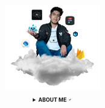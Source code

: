<!-- TODO: code IMG -->
<div align="center" id="lucas">
<a href="http://www.bastndev.com/"><img width="50%" src="@bastndev/IMG/Gif/gohit.gif" title="bastndev.com"></a>
</div></br>

<!-- TODO: ABOUT ME -->
<details >
<summary align="center"><b>ABOUT ME </b> <a href="#"> <img width="11.5px" src="@bastndev/IMG/Gif/verify.gif"></a></summary>

<div>
  <img align="left" width="13%" src="@bastndev/IMG/blok.png"/>
  <img align="right" width="13%" src="@bastndev/IMG/blok.png"/>
    <h6>
      Hey, I'm <a href="https://www.linkedin.com/in/bastndev/">Gohit bastian </a>from Peru 🇵🇪. Currently, I work on developing applications with (Dart) & (Flutter) integrating artificial intelligence (AI) into my personal projects. You can see my projects at <a href="https://www.bastndev.com/">@bastndev</a> if you want me to be part of your team, send me an. <img width="14px" title="go.bastndev@gmail.com" src="@bastndev/IMG/email.png">
    </h6>
<h3 align="center">
  <kbd>
  ➥ <b>My interests:</b> • Artificial Intelligence | • Mobile Development | • UI/UX
  </kbd>
</h3>
</div>

<!-- TODO: STATISTICS graph -->
[![Gohit Bastian - Graph](https://github-readme-activity-graph.vercel.app/graph?username=bastndev&bg_color=0d1117&color=ffffff&line=00b4ab&point=f9fafa&area=true&hide_border=true)](https://solo.to/bastndev)

<!-- TODO: STATISTICS -->
<details>
<summary><b>𝚜𝚝𝚊𝚝𝚒𝚜𝚝𝚒𝚌𝚜</b> <a href="#"> <img width="15px" src="@bastndev/IMG/statistics.png"></a></summary></br>

<div>
  <img align="left" width="34.5%" src="@bastndev/IMG/plus.png"/>
  <img  width="59%" src="https://streak-stats.demolab.com?user=bastndev&theme=dark-smoky&hide_border=true&border_radius=14">
</div></br>  

<!-- Start -->
<img align="left" width="15%" src="https://img.shields.io/github/stars/bastndev?style=for-the-badge&logo=github&labelColor=1d2228&color=0d1117"/>
</details></br>

<!-- TODO: Links Social Media -->
<div align="center">
<a href="http://www.bastndev.com/"><img  width="12.5%" src="@bastndev/IMG/SVG/bastndev.svg"></a>
<a href="https://www.linkedin.com/in/bastndev/"><img  width="12.5%" src="@bastndev/IMG/SVG/linkedin.svg"></a>
<a href="https://www.tiktok.com/@bastndev"><img  width="12.5%" src="@bastndev/IMG/SVG/tiktok.svg"></a>
<a href="https://solo.to/bastndev"><img  width="12.5%" src="@bastndev/IMG/SVG/more.svg"></a>
</div></br>

<!-- TODO: Visit View -->
<p align="center" ><img width="18%" src="https://profile-counter.glitch.me/{bastndev}/count.svg"/></p>
</details>